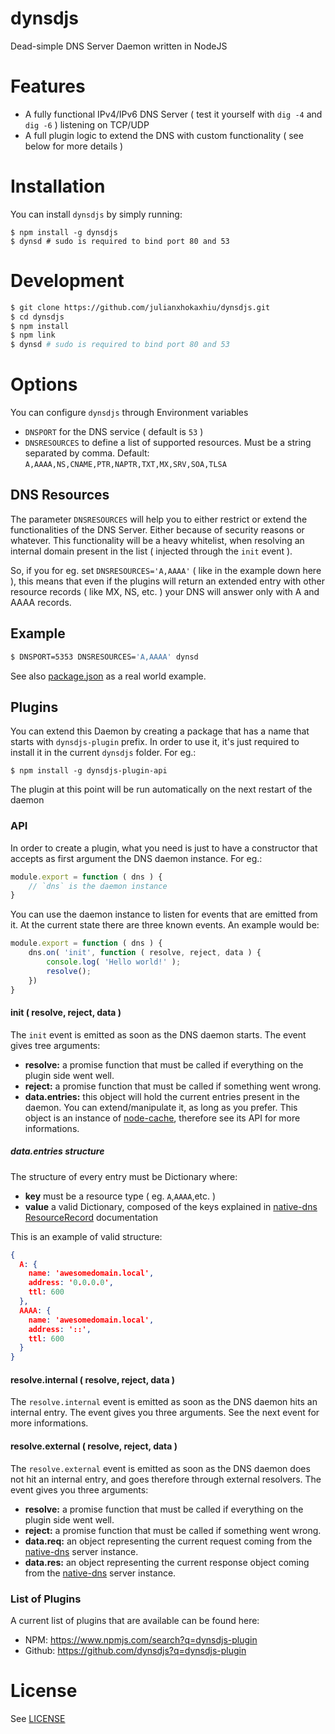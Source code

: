 # dynsdjs
Dead-simple DNS Server Daemon written in NodeJS

# Features
- A fully functional IPv4/IPv6 DNS Server ( test it yourself with `dig -4` and `dig -6` ) listening on TCP/UDP
- A full plugin logic to extend the DNS with custom functionality ( see below for more details )

# Installation

You can install `dynsdjs` by simply running:

```shell
$ npm install -g dynsdjs
$ dynsd # sudo is required to bind port 80 and 53
```

# Development

```bash
$ git clone https://github.com/julianxhokaxhiu/dynsdjs.git
$ cd dynsdjs
$ npm install
$ npm link
$ dynsd # sudo is required to bind port 80 and 53
```

# Options
You can configure `dynsdjs` through Environment variables

- `DNSPORT` for the DNS service ( default is `53` )
- `DNSRESOURCES` to define a list of supported resources. Must be a string separated by comma.
  Default: `A,AAAA,NS,CNAME,PTR,NAPTR,TXT,MX,SRV,SOA,TLSA`

## DNS Resources

The parameter `DNSRESOURCES` will help you to either restrict or extend the functionalities of the DNS Server. Either because of security reasons or whatever. This functionality will be a heavy whitelist, when resolving an internal domain present in the list ( injected through the `init` event ).

So, if you for eg. set `DNSRESOURCES='A,AAAA'` ( like in the example down here ), this means that even if the plugins will return an extended entry with other resource records ( like MX, NS, etc. ) your DNS will answer only with A and AAAA records.

## Example

```bash
$ DNSPORT=5353 DNSRESOURCES='A,AAAA' dynsd
```
See also [package.json](package.json#L17) as a real world example.

## Plugins

You can extend this Daemon by creating a package that has a name that starts with `dynsdjs-plugin` prefix. In order to use it, it's just required to install it in the current `dynsdjs` folder. For eg.:

```
$ npm install -g dynsdjs-plugin-api
```

The plugin at this point will be run automatically on the next restart of the daemon

### API

In order to create a plugin, what you need is just to have a constructor that accepts as first argument the DNS daemon instance. For eg.:

```javascript
module.export = function ( dns ) {
    // `dns` is the daemon instance
}
```

You can use the daemon instance to listen for events that are emitted from it. At the current state there are three known events. An example would be:

```javascript
module.export = function ( dns ) {
    dns.on( 'init', function ( resolve, reject, data ) {
        console.log( 'Hello world!' );
      	resolve();
    })
}
```



#### init ( resolve, reject, data )

The `init` event is emitted as soon as the DNS daemon starts. The event gives tree arguments:

- **resolve:** a promise function that must be called if everything on the plugin side went well.
- **reject:** a promise function that must be called if something went wrong.
- **data.entries:** this object will hold the current entries present in the daemon. You can extend/manipulate it, as long as you prefer. This object is an instance of [node-cache](https://www.npmjs.com/package/node-cache), therefore see its API for more informations.

##### data.entries structure

The structure of every entry must be Dictionary where:

- **key** must be a resource type ( eg. `A`,`AAAA`,etc. )
- **value** a valid Dictionary, composed of the keys explained in [native-dns ResourceRecord](https://github.com/tjfontaine/node-dns#resourcerecord) documentation

This is an example of valid structure:

```json
{
  A: {
    name: 'awesomedomain.local',
    address: '0.0.0.0',
    ttl: 600
  },
  AAAA: {
    name: 'awesomedomain.local',
    address: '::',
    ttl: 600
  }
}
```

#### resolve.internal ( resolve, reject, data )

The `resolve.internal` event is emitted as soon as the DNS daemon hits an internal entry. The event gives you three arguments. See the next event for more informations.

#### resolve.external ( resolve, reject, data )

The `resolve.external` event is emitted as soon as the DNS daemon does not hit an internal entry, and goes therefore through external resolvers. The event gives you three arguments:

- **resolve:** a promise function that must be called if everything on the plugin side went well.
- **reject:** a promise function that must be called if something went wrong.
- **data.req:** an object representing the current request coming from the [native-dns](https://www.npmjs.com/package/native-dns) server instance.
- **data.res:** an object representing the current response object coming from the [native-dns](https://www.npmjs.com/package/native-dns) server instance.

### List of Plugins

A current list of plugins that are available can be found here:

- NPM: https://www.npmjs.com/search?q=dynsdjs-plugin
- Github: https://github.com/dynsdjs?q=dynsdjs-plugin

# License

See [LICENSE](LICENSE)
